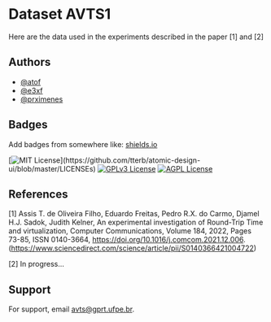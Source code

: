 # Dataset AVTS1

Here are the data used in the experiments described in the paper [1] and [2]

## Authors

- [@atof](https://www.github.com/atof)
- [@e3xf](https://www.github.com/e3xf)
- [@prximenes](https://www.github.com/prximenes)


## Badges

Add badges from somewhere like: [shields.io](https://shields.io/)

[![MIT License](https://img.shields.io/apm/l/atomic-design-ui.svg?)](https://github.com/tterb/atomic-design-ui/blob/master/LICENSEs)
[![GPLv3 License](https://img.shields.io/badge/License-GPL%20v3-yellow.svg)](https://opensource.org/licenses/)
[![AGPL License](https://img.shields.io/badge/license-AGPL-blue.svg)](http://www.gnu.org/licenses/agpl-3.0)


## References

[1] Assis T. de Oliveira Filho, Eduardo Freitas, Pedro R.X. do Carmo, Djamel H.J. Sadok, Judith Kelner,
An experimental investigation of Round-Trip Time and virtualization,
Computer Communications,
Volume 184,
2022,
Pages 73-85,
ISSN 0140-3664,
https://doi.org/10.1016/j.comcom.2021.12.006.
(https://www.sciencedirect.com/science/article/pii/S0140366421004722)

[2] In progress...

## Support

For support, email avts@gprt.ufpe.br.

